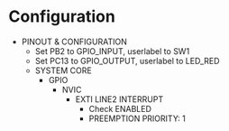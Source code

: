 # Configuration

- PINOUT & CONFIGURATION
  - Set PB2 to GPIO_INPUT, userlabel to SW1
  - Set PC13 to GPIO_OUTPUT, userlabel to LED_RED
  - SYSTEM CORE
    - GPIO
      - NVIC
        - EXTI LINE2 INTERRUPT
          - Check ENABLED
          - PREEMPTION PRIORITY: 1
